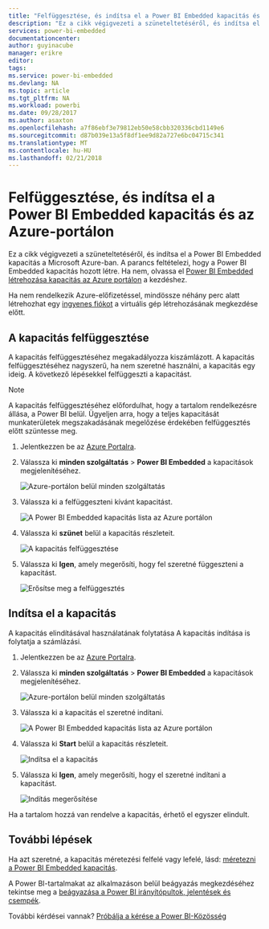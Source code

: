 ```yaml
---
title: "Felfüggesztése, és indítsa el a Power BI Embedded kapacitás és az Azure portálon |} Microsoft Docs"
description: "Ez a cikk végigvezeti a szüneteltetéséről, és indítsa el a Power BI Embedded kapacitás a Microsoft Azure-ban."
services: power-bi-embedded
documentationcenter: 
author: guyinacube
manager: erikre
editor: 
tags: 
ms.service: power-bi-embedded
ms.devlang: NA
ms.topic: article
ms.tgt_pltfrm: NA
ms.workload: powerbi
ms.date: 09/28/2017
ms.author: asaxton
ms.openlocfilehash: a7f86ebf3e79812eb50e58cbb320336cbd1149e6
ms.sourcegitcommit: d87b039e13a5f8df1ee9d82a727e6bc04715c341
ms.translationtype: MT
ms.contentlocale: hu-HU
ms.lasthandoff: 02/21/2018
---
```

# <a name="pause-and-start-your-power-bi-embedded-capacity-in-the-azure-portal"></a>Felfüggesztése, és indítsa el a Power BI Embedded kapacitás és az Azure-portálon

Ez a cikk végigvezeti a szüneteltetéséről, és indítsa el a Power BI Embedded kapacitás a Microsoft Azure-ban. A parancs feltételezi, hogy a Power BI Embedded kapacitás hozott létre. Ha nem, olvassa el [Power BI Embedded létrehozása kapacitás az Azure portálon](create-capacity.md) a kezdéshez.

Ha nem rendelkezik Azure-előfizetéssel, mindössze néhány perc alatt létrehozhat egy [ingyenes fiókot](https://azure.microsoft.com/free/) a virtuális gép létrehozásának megkezdése előtt.

## <a name="pause-your-capacity"></a>A kapacitás felfüggesztése

A kapacitás felfüggesztéséhez megakadályozza kiszámlázott. A kapacitás felfüggesztéséhez nagyszerű, ha nem szeretné használni, a kapacitás egy ideig. A következő lépésekkel felfüggeszti a kapacitást.

> [!NOTE]
> A kapacitás felfüggesztéséhez előfordulhat, hogy a tartalom rendelkezésre állása, a Power BI belül. Ügyeljen arra, hogy a teljes kapacitását munkaterületek megszakadásának megelőzése érdekében felfüggesztés előtt szüntesse meg.

1. Jelentkezzen be az [Azure Portalra](https://portal.azure.com/).

2. Válassza ki **minden szolgáltatás** > **Power BI Embedded** a kapacitások megjelenítéséhez.

    ![Azure-portálon belül minden szolgáltatás](media/pause-start/azure-portal-more-services.png)

3. Válassza ki a felfüggeszteni kívánt kapacitást.

    ![A Power BI Embedded kapacitás lista az Azure portálon](media/pause-start/azure-portal-capacity-list.png)

4. Válassza ki **szünet** belül a kapacitás részleteit.

    ![A kapacitás felfüggesztése](media/pause-start/azure-portal-pause-capacity.png)

5. Válassza ki **Igen**, amely megerősíti, hogy fel szeretné függeszteni a kapacitást.

    ![Erősítse meg a felfüggesztés](media/pause-start/azure-portal-confirm-pause.png)

## <a name="start-your-capacity"></a>Indítsa el a kapacitás

A kapacitás elindításával használatának folytatása A kapacitás indítása is folytatja a számlázási.

1. Jelentkezzen be az [Azure Portalra](https://portal.azure.com/).

2. Válassza ki **minden szolgáltatás** > **Power BI Embedded** a kapacitások megjelenítéséhez.

    ![Azure-portálon belül minden szolgáltatás](media/pause-start/azure-portal-more-services.png)

3. Válassza ki a kapacitás el szeretné indítani.

    ![A Power BI Embedded kapacitás lista az Azure portálon](media/pause-start/azure-portal-capacity-list.png)

4. Válassza ki **Start** belül a kapacitás részleteit.

    ![Indítsa el a kapacitás](media/pause-start/azure-portal-start-capacity.png)

5. Válassza ki **Igen**, amely megerősíti, hogy el szeretné indítani a kapacitást.

    ![Indítás megerősítése](media/pause-start/azure-portal-confirm-start.png)

Ha a tartalom hozzá van rendelve a kapacitás, érhető el egyszer elindult.

## <a name="next-steps"></a>További lépések

Ha azt szeretné, a kapacitás méretezési felfelé vagy lefelé, lásd: [méretezni a Power BI Embedded kapacitás](scale-capacity.md).

A Power BI-tartalmakat az alkalmazáson belül beágyazás megkezdéséhez tekintse meg a [beágyazása a Power BI irányítópultok, jelentések és csempék](https://powerbi.microsoft.com/documentation/powerbi-developer-embedding-content/).

További kérdései vannak? [Próbálja a kérése a Power BI-Közösség](http://community.powerbi.com/)